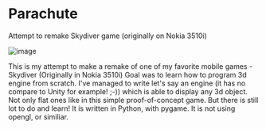 # Parachute
Attempt to remake Skydiver game (originally on Nokia 3510i)

![image](http://czerniawski.org/parachute.png)

This is my attempt to make a remake of one of my favorite mobile games - Skydiver (Originally in Nokia 3510i)
Goal was to learn how to program 3d engine from scratch. I've managed to write let's say an engine (it has no compare to Unity for example! ;-)) which is able to display any 3d object. Not only flat ones like in this simple proof-of-concept game. But there is still lot to do and learn!
It is written in Python, with pygame. It is not using opengl, or similiar.
